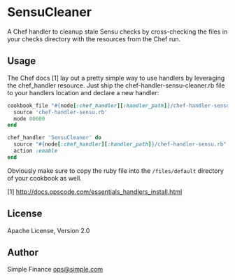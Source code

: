 # SensuCleaner

A Chef handler to cleanup stale Sensu checks by cross-checking the files in
your checks directory with the resources from the Chef run.

## Usage

The Chef docs [1] lay out a pretty simple way to use handlers by leveraging the
chef\_handler resource. Just ship the chef-handler-sensu-cleaner.rb file to
your handlers location and declare a new handler:

```ruby
cookbook_file "#{node[:chef_handler][:handler_path]}/chef-handler-sensu.rb" do
  source 'chef-handler-sensu.rb'
  mode 00600
end

chef_handler 'SensuCleaner' do
  source "#{node[:chef_handler][:handler_path]}/chef-handler-sensu.rb"
  action :enable
end
```

Obviously make sure to copy the ruby file into the `/files/default` directory
of your cookbook as well.

[1] http://docs.opscode.com/essentials_handlers_install.html

## License

Apache License, Version 2.0

## Author

Simple Finance <ops@simple.com>

